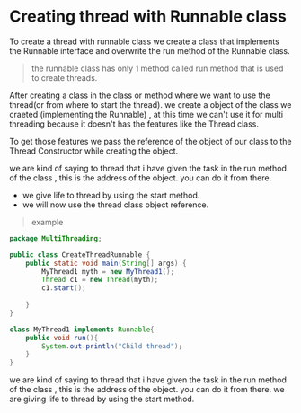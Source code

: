 # Creating thread with Runnable class
To create a thread with runnable class we create a class that implements the Runnable interface and overwrite the run method of the Runnable class.
> the runnable class has only 1 method called run method that is used to create threads.

After creating a class in the class or method where we want to use the thread(or from where to start the thread). we create a object of the class we craeted (implementing the Runnable) , at this time we can't use it for multi threading because it doesn't has the features like the Thread class.

To get those features we pass the reference of the object of our class to the Thread Constructor while creating the object.

we are kind of saying to thread that i have given the task in the run method of the class , this is the address of the object. you can do it from there.
* we give life to thread by using the start method. 
* we will now use the thread class object reference.

>example

```java
package MultiThreading;

public class CreateThreadRunnable {
    public static void main(String[] args) {
        MyThread1 myth = new MyThread1();
        Thread c1 = new Thread(myth);
        c1.start();
        
    }
}

class MyThread1 implements Runnable{
    public void run(){
        System.out.println("Child thread");
    }
}
```

we are kind of saying to thread that i have given the task in the run method of the class , this is the address of the object. you can do it from there.
we are giving life to thread by using the start method.